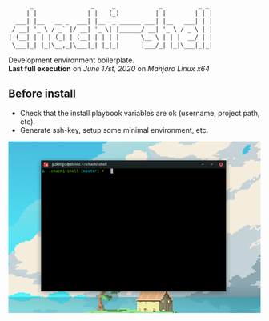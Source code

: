 ```
      _                _     _            _          _ _
     | |              | |   (_)          | |        | | |
  ___| |__   __ _  ___| |__  _ ______ ___| |__   ___| | |
 / __| '_ \ / _` |/ __| '_ \| |______/ __| '_ \ / _ \ | |
| (__| | | | (_| | (__| | | | |      \__ \ | | |  __/ | |
 \___|_| |_|\__,_|\___|_| |_|_|      |___/_| |_|\___|_|_|
```

Development environment boilerplate.<br>
**Last full execution** on _June 17st, 2020_ on _Manjaro Linux x64_

## Before install
- Check that the install playbook variables are ok (username, project path, etc).
- Generate ssh-key, setup some minimal environment, etc.

![Terminal screenshot](https://raw.githubusercontent.com/p2kmgcl/chachi-shell/master/preview.png)
